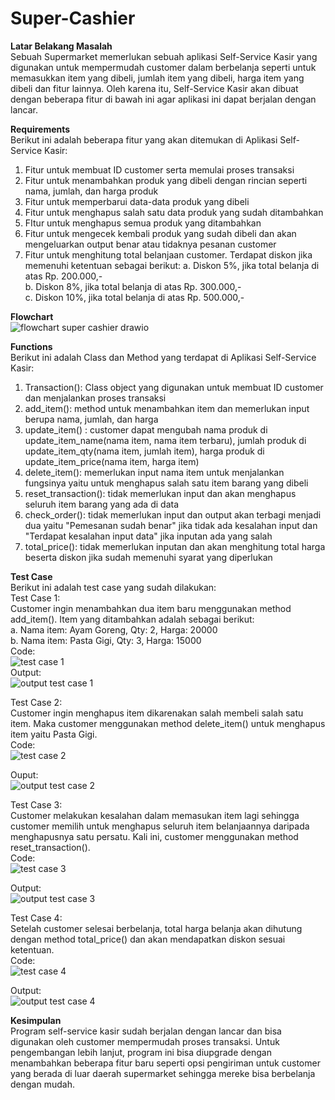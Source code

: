 # Super-Cashier  

**Latar Belakang Masalah**  
Sebuah Supermarket memerlukan sebuah aplikasi Self-Service Kasir yang digunakan untuk mempermudah customer dalam berbelanja seperti untuk memasukkan item yang dibeli, jumlah item yang dibeli, harga item yang dibeli dan fitur lainnya. Oleh karena itu, Self-Service Kasir akan dibuat dengan beberapa fitur di bawah ini agar aplikasi ini dapat berjalan dengan lancar.  

**Requirements**  
Berikut ini adalah beberapa fitur yang akan ditemukan di Aplikasi Self-Service Kasir:  
1. Fitur untuk membuat ID customer serta memulai proses transaksi
2. Fitur untuk menambahkan produk yang dibeli dengan rincian seperti nama, jumlah, dan harga produk
3. Fitur untuk memperbarui data-data produk yang dibeli
4. Fitur untuk menghapus salah satu data produk yang sudah ditambahkan  
5. FItur untuk menghapus semua produk yang ditambahkan
6. Fitur untuk mengecek kembali produk yang sudah dibeli dan akan mengeluarkan output benar atau tidaknya pesanan customer
7. Fitur untuk menghitung total belanjaan customer. Terdapat diskon jika memenuhi ketentuan sebagai berikut:
   a. Diskon 5%, jika total belanja di atas Rp. 200.000,-  
   b. Diskon 8%, jika total belanja di atas Rp. 300.000,-  
   c. Diskon 10%, jika total belanja di atas Rp. 500.000,-


**Flowchart**  
![flowchart super cashier drawio](https://github.com/user-attachments/assets/b96ca1db-3ea1-4f36-88f3-ab247f76c818)
  
**Functions**<br>
Berikut ini adalah Class dan Method yang terdapat di Aplikasi Self-Service Kasir:  
1. Transaction(): Class object yang digunakan untuk membuat ID customer dan menjalankan proses transaksi  
2. add_item(): method untuk menambahkan item dan memerlukan input berupa nama, jumlah, dan harga  
3. update_item() : customer dapat mengubah nama produk di update_item_name(nama item, nama item terbaru), jumlah produk di update_item_qty(nama item, jumlah item), harga produk di update_item_price(nama item, harga item)  
4. delete_item(): memerlukan input nama item untuk menjalankan fungsinya yaitu untuk menghapus salah satu item barang yang dibeli
5. reset_transaction(): tidak memerlukan input dan akan menghapus seluruh item barang yang ada di data
6. check_order(): tidak memerlukan input dan output akan terbagi menjadi dua yaitu "Pemesanan sudah benar" jika tidak ada kesalahan input dan "Terdapat kesalahan input data" jika inputan ada yang salah  
7. total_price(): tidak memerlukan inputan dan akan menghitung total harga beserta diskon jika sudah memenuhi syarat yang diperlukan


**Test Case**  
Berikut ini adalah test case yang sudah dilakukan:  
Test Case 1:  
Customer ingin menambahkan dua item baru menggunakan method add_item(). Item yang ditambahkan adalah sebagai berikut:  
a. Nama item: Ayam Goreng, Qty: 2, Harga: 20000  
b. Nama item: Pasta Gigi, Qty: 3, Harga: 15000  
Code:  
![test case 1](https://github.com/user-attachments/assets/18b0136e-9650-4857-b28f-bc477dd2bebd)  
Output:  
![output test case 1](https://github.com/user-attachments/assets/646b4a56-6787-4211-b5d3-71e71ac79f44)
  
Test Case 2:  
Customer ingin menghapus item dikarenakan salah membeli salah satu item. Maka customer menggunakan method delete_item() untuk menghapus item yaitu Pasta Gigi.  
Code:<br>
![test case 2](https://github.com/user-attachments/assets/4fad977f-362d-4ff7-9871-ce815c0c0715)

Ouput:  
![output test case 2](https://github.com/user-attachments/assets/df26f9b4-61fd-4783-abca-7a57a0425cc0)

Test Case 3:  
Customer melakukan kesalahan dalam memasukan item lagi sehingga customer memilih untuk menghapus seluruh item belanjaannya daripada menghapusnya satu persatu. Kali ini, customer menggunakan method reset_transaction().  
Code:<br>
![test case 3](https://github.com/user-attachments/assets/56977625-ec77-48e1-8744-ee18a7c5ba71)

Output:  
![output test case 3](https://github.com/user-attachments/assets/67a5efbc-0cd0-4bb3-973a-639ca39d9dbf)

Test Case 4:  
Setelah customer selesai berbelanja, total harga belanja akan dihutung dengan method total_price() dan akan mendapatkan diskon sesuai ketentuan.  
Code:<br>
![test case 4](https://github.com/user-attachments/assets/ec8d041e-0f6c-4f8c-8859-d659fb248ab1)

Output:  
![output test case 4](https://github.com/user-attachments/assets/f966c798-3055-4b20-b3f4-010611276658)

**Kesimpulan**  
Program self-service kasir sudah berjalan dengan lancar dan bisa digunakan oleh customer mempermudah proses transaksi. Untuk pengembangan lebih lanjut, program ini bisa diupgrade dengan menambahkan beberapa fitur baru seperti opsi pengiriman untuk customer yang berada di luar daerah supermarket sehingga mereke bisa berbelanja dengan mudah.

